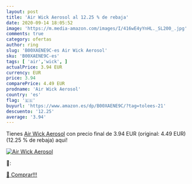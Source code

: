 ```yaml
---
layout: post
title: 'Air Wick Aerosol al 12.25 % de rebaja'
date: 2020-09-14 18:05:52
image: 'https://m.media-amazon.com/images/I/416wE4yYnHL._SL200_.jpg'
comments: true
category: ofertas
author: ring
slug: 'B00XAENE9C-es Air Wick Aerosol'
sku: 'B00XAENE9C-es'
tags: [ 'air','wick', ]
actualPrice: 3.94 EUR
currency: EUR
price: 3.94
comparePrice: 4.49 EUR
prodname: 'Air Wick Aerosol'
country: 'es'
flag: '🇪🇸'
buyurl: 'https://www.amazon.es/dp/B00XAENE9C/?tag=tolees-21'
descuento: '12.25'
average: '3.94'
---
```


Tienes [Air Wick Aerosol](https://www.amazon.es/dp/B00XAENE9C/?tag=tolees-21) con precio final de  3.94 EUR (original: 4.49 EUR) (12.25 %  de rebaja) aqui!

[![Air Wick Aerosol](https://m.media-amazon.com/images/I/416wE4yYnHL._SL200_.jpg)](https://www.amazon.es/dp/B00XAENE9C/?tag=tolees-21)

🔎:


[🛒 Comprar!!!](https://www.amazon.es/dp/B00XAENE9C/?tag=tolees-21)
